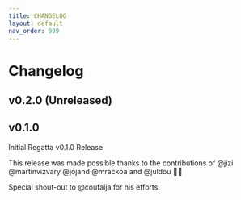 ```yaml
---
title: CHANGELOG
layout: default
nav_order: 999
---
```


# Changelog

## v0.2.0 (Unreleased)

## v0.1.0

Initial Regatta v0.1.0 Release

This release was made possible thanks to the contributions of @jizi @martinvizvary @jojand @mrackoa and @juldou :rocket::tada:

Special shout-out to @coufalja for his efforts!
